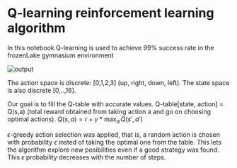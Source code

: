 # Q-learning reinforcement learning algorithm

In this notebook Q-learning is used to achieve 99% success rate in the frozenLake gymnasium environment

![output](https://github.com/user-attachments/assets/d65e0299-2118-4d4b-bb8d-8acbd0da9f24)

The action space is discrete: [0,1,2,3] (up, right, down, left). The state space is also discrete [0,..,16]. 

Our goal is to fill the Q-table with accurate values. Q-table[state, action] = Q(s,a) (total reward obtained from taking action a and go on choosing optimal actions).  $Q(s,a)=r+\gamma * \max_{a'}{Q(s',a')}$

$\epsilon$-greedy action selection was applied, that is, a random action is chosen with probability $\epsilon$ insted of taking the optimal one from the table.
This lets the algorithm explore new posibilities even if a good strategy was found. This $\epsilon$ probability decreases with the number of steps.

